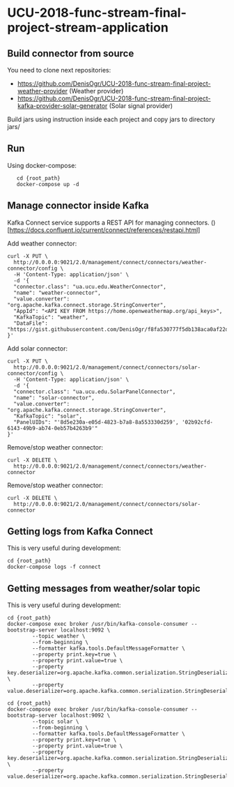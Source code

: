 # UCU-2018-func-stream-final-project-stream-application

## Build connector from source
You need to clone next repositories:
- https://github.com/DenisOgr/UCU-2018-func-stream-final-project-weather-provider (Weather provider)
- https://github.com/DenisOgr/UCU-2018-func-stream-final-project-kafka-provider-solar-generator (Solar signal provider)

Build jars using instruction inside each project and copy jars to directory jars/

## Run
Using docker-compose:
```jshelllanguage
   cd {root_path}
   docker-compose up -d 
```


## Manage connector inside Kafka
Kafka Connect service supports a REST API for managing connectors. ()[https://docs.confluent.io/current/connect/references/restapi.html]

Add weather connector:
```
curl -X PUT \
  http://0.0.0.0:9021/2.0/management/connect/connectors/weather-connector/config \
  -H 'Content-Type: application/json' \
  -d '{
  "connector.class": "ua.ucu.edu.WeatherConnector",
  "name": "weather-connector",
  "value.converter": "org.apache.kafka.connect.storage.StringConverter",
  "AppId": "<API KEY FROM https://home.openweathermap.org/api_keys>",
  "KafkaTopic": "weather",
  "DataFile": "https://gist.githubusercontent.com/DenisOgr/f8fa530777f5db138aca0af22d861fcf/raw/80abdb992327272fbee321ca068988c2c1d47b19/data_v3.csv"
}'
```
Add solar connector:
```
curl -X PUT \
  http://0.0.0.0:9021/2.0/management/connect/connectors/solar-connector/config \
  -H 'Content-Type: application/json' \
  -d '{
  "connector.class": "ua.ucu.edu.SolarPanelConnector",
  "name": "solar-connector",
  "value.converter": "org.apache.kafka.connect.storage.StringConverter",
  "KafkaTopic": "solar",
  "PanelUIDs": "'8d5e230a-e05d-4823-b7a8-8a553330d259', '02b92cfd-6143-49b9-ab74-0eb57b4263b9'"
}'
```

Remove/stop weather connector:
```
curl -X DELETE \
  http://0.0.0.0:9021/2.0/management/connect/connectors/weather-connector
```
Remove/stop weather connector:
```
curl -X DELETE \
  http://0.0.0.0:9021/2.0/management/connect/connectors/solar-connector
```


## Getting logs from Kafka Connect 
This is very useful during development:
```
cd {root_path}
docker-compose logs -f connect
```
 
## Getting messages from weather/solar topic
This is very useful during development:

```
cd {root_path}
docker-compose exec broker /usr/bin/kafka-console-consumer --bootstrap-server localhost:9092 \
        --topic weather \
        --from-beginning \
        --formatter kafka.tools.DefaultMessageFormatter \
        --property print.key=true \
        --property print.value=true \
        --property key.deserializer=org.apache.kafka.common.serialization.StringDeserializer \
        --property value.deserializer=org.apache.kafka.common.serialization.StringDeserializer
```

```
cd {root_path}
docker-compose exec broker /usr/bin/kafka-console-consumer --bootstrap-server localhost:9092 \
        --topic solar \
        --from-beginning \
        --formatter kafka.tools.DefaultMessageFormatter \
        --property print.key=true \
        --property print.value=true \
        --property key.deserializer=org.apache.kafka.common.serialization.StringDeserializer \
        --property value.deserializer=org.apache.kafka.common.serialization.StringDeserializer
```